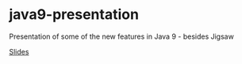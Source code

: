 # java9-presentation

Presentation of some of the new features in Java 9 - besides Jigsaw

[Slides](https://janwe.github.io/java9-presentation)